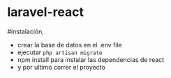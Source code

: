 # laravel-react

#instalación, 
   * crear la base de datos en el .env file
   * ejecutar `php artisan migrate` 
   * npm install para instalar las dependencias de react
   * y por ultimo correr el proyecto 
